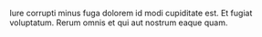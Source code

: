 Iure corrupti minus fuga dolorem id modi cupiditate est. Et fugiat voluptatum. Rerum omnis et qui aut nostrum eaque quam.
